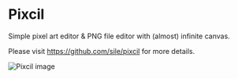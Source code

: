 Pixcil
======

Simple pixel art editor & PNG file editor with (almost) infinite canvas.

Please visit https://github.com/sile/pixcil for more details.

![Pixcil image](assets/pixcil.png)
